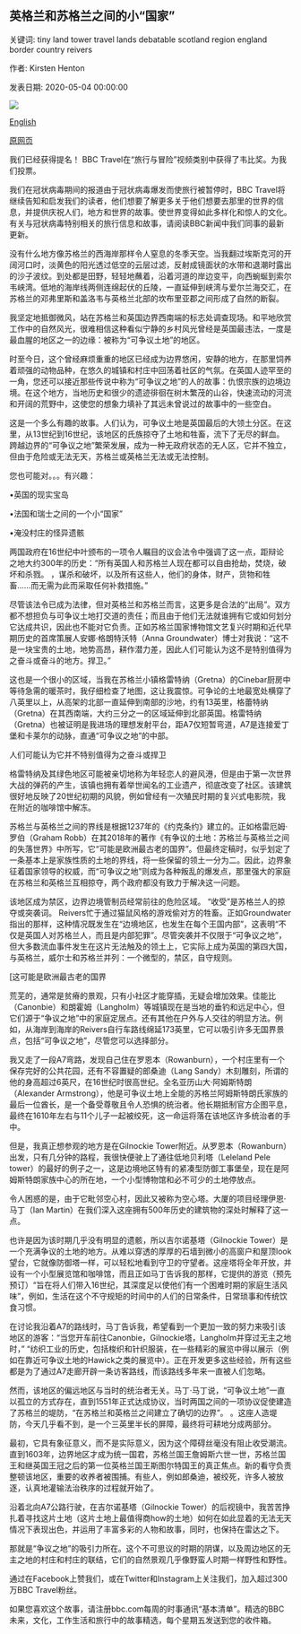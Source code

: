 ## 英格兰和苏格兰之间的小“国家”

关键词: tiny land tower travel lands debatable scotland region england border country reivers

作者: Kirsten Henton

发表日期: 2020-05-04 00:00:00

![](https://ichef.bbci.co.uk/wwfeatures/live/624_351/images/live/p0/8c/5y/p08c5y3l.jpg)

[English](The%20tiny%20%E2%80%98country%E2%80%99%20between%20England%20and%20Scotland.md)

[原网页](https://www.bbc.com/travel/story/20200504-the-tiny-country-between-england-and-scotland)

我们已经获得提名！ BBC Travel在“旅行与冒险”视频类别中获得了韦比奖。为我们投票。

我们在冠状病毒期间的报道由于冠状病毒爆发而使旅行被暂停时，BBC Travel将继续告知和启发我们的读者，他们想要了解更多关于他们想要去那里的世界的信息，并提供庆祝人们，地方和世界的故事。使世界变得如此多样化和惊人的文化。有关与冠状病毒特别相关的旅行信息和故事，请阅读BBC新闻中我们同事的最新更新。

没有什么地方像苏格兰的西海岸那样令人窒息的冬季天空。当我翻过埃斯克河的开阔河口时，淡黄色的阳光透过低空的云层过滤，反射成镜面状的水带和退潮时露出的沙子波纹。到处都是田野，轻轻地蘸着，沿着河道的岸边变平，向西蜿蜒到索尔韦峡湾。低地的海岸线两侧连绵起伏的丘陵，一直延伸到峡湾与爱尔兰海交汇，在苏格兰的邓弗里斯和盖洛韦与英格兰北部的坎布里亚郡之间形成了自然的断裂。

我坚定地抵御微风，站在苏格兰和英国边界西南端的标志处调查现场。和平地欣赏工作中的自然风光，很难相信这种看似宁静的乡村风光曾经是英国最违法，一度是最血腥的地区之一的边缘：被称为“可争议土地”的地区。

时至今日，这个曾经麻烦重重的地区已经成为边界悠闲，安静的地方，在那里饲养着顽强的动物品种，在悠久的城镇和村庄中回荡着社区的气氛。在英国人迹罕至的一角，您还可以接近那些传说中称为“可争议之地”的人的故事：仇恨宗族的边境边境。在这个地方，当地历史和很少的遗迹徘徊在树木繁茂的山谷，快速流动的河流和开阔的荒野中，这使您的想象力填补了其远未曾说过的故事中的一些空白。

这是一个多么有趣的故事。人们认为，可争议土地是英国最后的大领土分区。在这里，从13世纪到16世纪，该地区的氏族掠夺了土地和牲畜，流下了无尽的鲜血。跨越边界的“可争议之地”繁荣发展，成为一种无政府状态的无人区，它并不独立，但由于危险或无法无天，苏格兰或英格兰无法或无法控制。

您也可能对。。。有兴趣：

•英国的现实宝岛

•法国和瑞士之间的一个小“国家”

•淹没村庄的怪异遗骸

两国政府在16世纪中叶颁布的一项令人瞩目的议会法令中强调了这一点，距辩论之地大约300年的历史：“所有英国人和苏格兰人现在都可以自由抢劫，焚烧，破坏和杀戮。 ，谋杀和破坏，以及所有这些人，他们的身体，财产，货物和牲畜……而无需为此而采取任何补救措施。”

尽管该法令已成为法律，但对英格兰和苏格兰而言，这更多是合法的“出局”。双方都不想担负与可争议土地打交道的责任；而且由于他们无法就谁拥有它或如何划分它达成共识，因此也不能对它负责。正如苏格兰国家博物馆文艺复兴时期和近代早期历史的首席策展人安娜·格朗特沃特（Anna Groundwater）博士对我说：“这不是一块宝贵的土地，地势高昂，耕作潜力差，因此人们可能认为这不是特别值得为之奋斗或奋斗的地方。捍卫。”

这也是一个很小的区域，当我在苏格兰小镇格雷特纳（Gretna）的Cinebar厨房中等待急需的暖茶时，我仔细检查了地图，这让我震惊。可争论的土地最宽处横穿了八英里以上，从高架的北部一直延伸到南部的沙地，约有13英里，格蕾特纳（Gretna）在其西南端，大约三分之一的区域延伸到北部英国。格雷特纳（Gretna）也被证明是我进场的理想发射平台，距A7仅短暂弯道，A7是连接爱丁堡和卡莱尔的动脉，直通“可争议之地”的中部。

人们可能认为它并不特别值得为之奋斗或捍卫

格雷特纳及其绿色地区可能被亲切地称为年轻恋人的避风港，但是由于第一次世界大战的弹药的产生，该镇也拥有着举世闻名的工业遗产，彻底改变了社区。该建筑很好地反映了20世纪初期的风貌，例如曾经有一次殖民时期的复兴式电影院，我在附近的咖啡馆中解冻。

苏格兰与英格兰之间的界线是根据1237年的《约克条约》建立的。正如格雷厄姆·罗伯（Graham Robb）在其2018年的著作《有争议的土地：苏格兰与英格兰之间的失落世界》中所写，它“可能是欧洲最古老的国界”。但最终定稿时，似乎划定了一条基本上是家族性质的土地的界线，将一些保留的领土一分为二。因此，边界象征着国家领导的权威，而“可争议之地”则成为各种叛乱的爆发点，那里强大的家庭在苏格兰和英格兰互相掠夺，两个政府都没有致力于解决这一问题。

该地区成为禁区，边界边境管制员经常前往的危险区域。 “收受”是苏格兰人的掠夺或突袭词。 Reivers忙于通过猫鼠风格的游戏偷对方的牲畜。正如Groundwater指出的那样，这种情况既发生在“边境地区，也发生在每个王国内部”，这表明“不仅是英国人对苏格兰人，而且是内部犯罪”。尽管突袭并不仅限于“可争议之地”，但大多数流血事件发生在这片无法触及的领土上，它实际上成为英国的第四大国，与英格兰，威尔士和苏格兰并列：一个微型的，禁区，自守规则。

[这可能是欧洲最古老的国界

荒芜的，通常是贫瘠的景观，只有小社区才能穿插，无疑会增加效果。佳能比（Canonbie）和朗霍姆（Langholm）等城镇现在是当地的垂钓和远足中心，但它们源于“争议之地”中的家庭定居点。还有其他在户外与人交往的明显方法。例如，从海岸到海岸的Reivers自行车路线绵延173英里，它可以吸引许多无国界景点，包括“可争议之地”，尽管您可以选择部分。

我又走了一段A7弯路，发现自己住在罗恩本（Rowanburn），一个村庄里有一个保存完好的公共花园，还有不容置疑的郎桑迪（Lang Sandy）木刻雕刻，所谓的他的身高超过6英尺，在16世纪时很高世纪。全名亚历山大·阿姆斯特朗（Alexander Armstrong），他是可争议土地上全能的苏格兰阿姆斯特朗氏家族的最后一位酋长，是一个备受尊敬且令人恐惧的统治者。他长期抵制官方企图平息，最终在1610年左右与11个儿子一起被绞死，这一命运将落在该地区许多统治者的手中。

但是，我真正想参观的地方是在Gilnockie Tower附近。从罗恩本（Rowanburn）出发，只有几分钟的路程，我很快便驶上了通往低地贝利塔（Leleland Pele tower）的最好的例子之一，这是边境地区特有的紧凑型防御工事堡垒，现在是阿姆斯特朗家族中心的所在地，一个小型博物馆和必不可少的土地停放点。

令人困惑的是，由于它毗邻空心村，因此又被称为空心塔。大厦的项目经理伊恩·马丁（Ian Martin）在我们深入这座拥有500年历史的建筑物的深处时解释了这一点。

也许是因为该时期几乎没有明显的遗骸，所以吉尔诺基塔（Gilnockie Tower）是一个充满争议的土地的地方。从难以穿透的厚厚的石墙到微小的高窗户和屋顶look望台，它就像防御塔一样，可以轻松地看到守卫的守望者。这座塔将全年开放，并设有一个小型展览馆和咖啡馆，而且正如马丁告诉我的那样，它提供的游览（预先预订）“旨在将人们带入16世纪，其深度足以使他们有一个困难时期的家庭生活风味”，例如，生活在这个不守规矩的时间中的人们的日常条件，日常琐事和传统饮食习惯。

在讨论我沿着A7的路线时，马丁告诉我，希望看到一个更加一致的努力来吸引该地区的游客：“当您开车前往Canonbie，Gilnockie塔，Langholm并穿过无主之地时，” “纺织工业的历史，包括梭织和针织服装，在一些精彩的展览中得以展示（例如在靠近可争议土地的Hawick之类的展览中）。正在开发更多这些经验，所有这些都是为了通过A7走廊开辟一条访客路线，而该路线多年来一直被人们忽略。

然而，该地区的偏远地区与当时的统治者无关。马丁·马丁说，“可争议土地”一直以孤立的方式存在，直到1551年正式达成协议，当时两国之间的一项协议促使建造了苏格兰的堤防，“在苏格兰和英格兰之间建立了确切的边界”。 。这座人造堤防，今天几乎看不到，是一个三英里半长的屏障，最终将可耕地分成两部分。

最初，它具有象征意义，而不是实际意义，因为这个障碍丝毫没有阻止收受潮流。直到1603年，边界地区才成为统一国君，苏格兰国王詹姆斯六世一世，苏格兰国王和继英国王冠之后的第一位英格兰国王斯图尔特国王的真正焦点。新的看守负责整顿该地区，重要的收养者被围捕。有些人，例如郎桑迪，被绞死，许多人被放逐，认真地灌输法治秩序的过程就开始了。

沿着北向A7公路行驶，在吉尔诺基塔（Gilnockie Tower）的后视镜中，我苦苦挣扎着寻找这片土地（这片土地上最值得商how的土地）如何在如此显着的无法无天情况下表现出色，并运用了丰富多彩的人物和故事，同时，也保持在雷达之下。

那就是“争议之地”的吸引力所在。这个不可思议的时期的阴谋，以及周边地区的无主之地的村庄和村庄的联结，它们的自然景观几乎像野蛮人时期一样野性和野性。

通过在Facebook上赞我们，或在Twitter和Instagram上关注我们，加入超过300万BBC Travel粉丝。

如果您喜欢这个故事，请注册bbc.com每周的时事通讯“基本清单”。精选的BBC未来，文化，工作生活和旅行中的故事精选，每个星期五发送到您的收件箱。